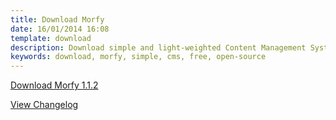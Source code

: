 ```yaml
---
title: Download Morfy
date: 16/01/2014 16:08
template: download
description: Download simple and light-weighted Content Management System written in PHP
keywords: download, morfy, simple, cms, free, open-source
---
```


<a href="https://github.com/morfy-cms/morfy/releases/download/v1.1.2/morfy-1.1.2.zip" class="btn btn-black btn-download-morfy no-margin">Download Morfy 1.1.2</a>  

[View Changelog](https://github.com/morfy-cms/morfy/blob/master/CHANGELOG.md)
